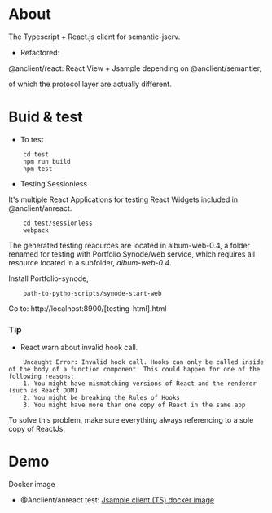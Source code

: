 # About

The Typescript + React.js client for semantic-jserv.

* Refactored:

@anclient/react: React View + Jsample depending on @anclient/semantier,

of which the protocol layer are actually different.

# Buid & test

- To test


```
	cd test
	npm run build
	npm test
```

- Testing Sessionless

It's multiple React Applications for testing React Widgets included in @anclient/anreact.

```
    cd test/sessionless
    webpack
```

The generated testing reaources are located in album-web-0.4, a folder renamed for testing with 
Portfolio Synode/web service, which requires all resource located in a subfolder, *album-web-0.4*.

Install Portfolio-synode,

```
    path-to-pytho-scripts/synode-start-web
```

Go to: http://localhost:8900/[testing-html].html

### Tip

- React warn about invalid hook call.

```
    Uncaught Error: Invalid hook call. Hooks can only be called inside of the body of a function component. This could happen for one of the following reasons:
    1. You might have mismatching versions of React and the renderer (such as React DOM)
    2. You might be breaking the Rules of Hooks
    3. You might have more than one copy of React in the same app
```

To solve this problem, make sure everything always referencing to a sole copy of ReactJs.

# Demo

Docker image

- @Anclient/anreact test: [Jsample client (TS) docker image](https://hub.docker.com/r/odysz/jserv-sample)
